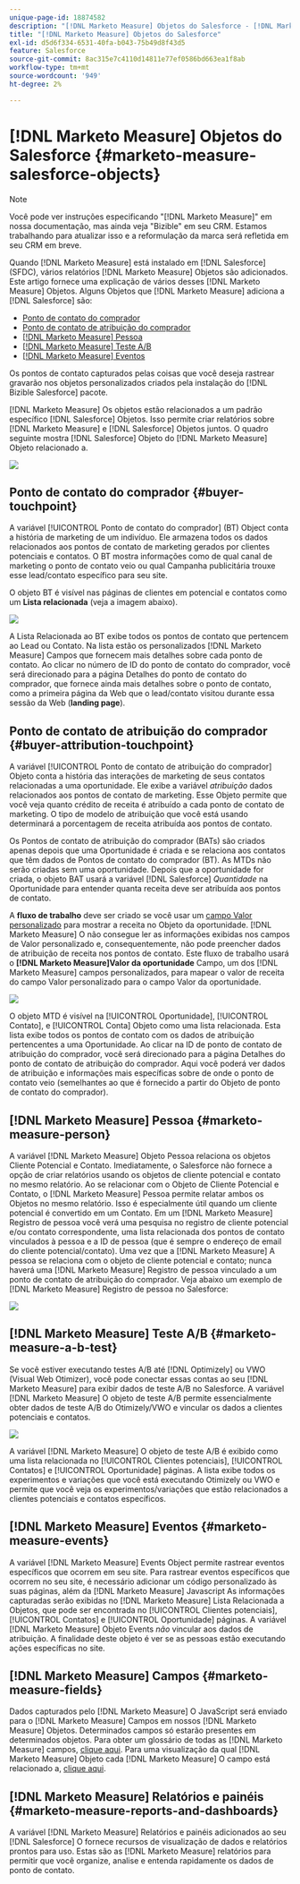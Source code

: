 ```yaml
---
unique-page-id: 18874582
description: "[!DNL Marketo Measure] Objetos do Salesforce - [!DNL Marketo Measure] - Documentação do produto"
title: "[!DNL Marketo Measure] Objetos do Salesforce"
exl-id: d5d6f334-6531-40fa-b043-75b49d8f43d5
feature: Salesforce
source-git-commit: 8ac315e7c4110d14811e77ef0586bd663ea1f8ab
workflow-type: tm+mt
source-wordcount: '949'
ht-degree: 2%

---
```


# [!DNL Marketo Measure] Objetos do Salesforce {#marketo-measure-salesforce-objects}

>[!NOTE]
>
>Você pode ver instruções especificando &quot;[!DNL Marketo Measure]&quot; em nossa documentação, mas ainda veja &quot;Bizible&quot; em seu CRM. Estamos trabalhando para atualizar isso e a reformulação da marca será refletida em seu CRM em breve.

Quando [!DNL Marketo Measure] está instalado em [!DNL Salesforce] (SFDC), vários relatórios [!DNL Marketo Measure] Objetos são adicionados. Este artigo fornece uma explicação de vários desses [!DNL Marketo Measure] Objetos. Alguns Objetos que [!DNL Marketo Measure] adiciona a [!DNL Salesforce] são:

* [Ponto de contato do comprador](#touchpoint)
* [Ponto de contato de atribuição do comprador](#attribution)
* [[!DNL Marketo Measure] Pessoa](#person)
* [[!DNL Marketo Measure] Teste A/B](#ab)
* [[!DNL Marketo Measure] Eventos](#events)

Os pontos de contato capturados pelas coisas que você deseja rastrear gravarão nos objetos personalizados criados pela instalação do [!DNL Bizible Salesforce] pacote.

[!DNL Marketo Measure] Os objetos estão relacionados a um padrão específico [!DNL Salesforce] Objetos. Isso permite criar relatórios sobre [!DNL Marketo Measure] e [!DNL Salesforce] Objetos juntos. O quadro seguinte mostra [!DNL Salesforce] Objeto do [!DNL Marketo Measure] Objeto relacionado a.

![](assets/1-1.png)

## Ponto de contato do comprador {#buyer-touchpoint}

A variável [!UICONTROL Ponto de contato do comprador] (BT) Object conta a história de marketing de um indivíduo. Ele armazena todos os dados relacionados aos pontos de contato de marketing gerados por clientes potenciais e contatos. O BT mostra informações como de qual canal de marketing o ponto de contato veio ou qual Campanha publicitária trouxe esse lead/contato específico para seu site.

O objeto BT é visível nas páginas de clientes em potencial e contatos como um **Lista relacionada** (veja a imagem abaixo).

![](assets/2-1.png)

A Lista Relacionada ao BT exibe todos os pontos de contato que pertencem ao Lead ou Contato. Na lista estão os personalizados [!DNL Marketo Measure] Campos que fornecem mais detalhes sobre cada ponto de contato. Ao clicar no número de ID do ponto de contato do comprador, você será direcionado para a página Detalhes do ponto de contato do comprador, que fornece ainda mais detalhes sobre o ponto de contato, como a primeira página da Web que o lead/contato visitou durante essa sessão da Web (**landing page**).

## Ponto de contato de atribuição do comprador {#buyer-attribution-touchpoint}

A variável [!UICONTROL Ponto de contato de atribuição do comprador] Objeto conta a história das interações de marketing de seus contatos relacionadas a uma oportunidade. Ele exibe a variável *atribuição* dados relacionados aos pontos de contato de marketing. Esse Objeto permite que você veja quanto crédito de receita é atribuído a cada ponto de contato de marketing. O tipo de modelo de atribuição que você está usando determinará a porcentagem de receita atribuída aos pontos de contato.

Os Pontos de contato de atribuição do comprador (BATs) são criados apenas depois que uma Oportunidade é criada e se relaciona aos contatos que têm dados de Pontos de contato do comprador (BT). As MTDs não serão criadas sem uma oportunidade. Depois que a oportunidade for criada, o objeto BAT usará a variável [!DNL Salesforce] *Quantidade* na Oportunidade para entender quanta receita deve ser atribuída aos pontos de contato.

A **fluxo de trabalho** deve ser criado se você usar um [campo Valor personalizado](/help/advanced-marketo-measure-features/custom-revenue-amount/using-a-custom-revenue-amount-field.md) para mostrar a receita no Objeto da oportunidade. [!DNL Marketo Measure] O não consegue ler as informações exibidas nos campos de Valor personalizado e, consequentemente, não pode preencher dados de atribuição de receita nos pontos de contato. Este fluxo de trabalho usará o **[!DNL Marketo Measure]Valor da oportunidade** Campo, um dos [!DNL Marketo Measure] campos personalizados, para mapear o valor de receita do campo Valor personalizado para o campo Valor da oportunidade.

![](assets/3-1.png)

O objeto MTD é visível na [!UICONTROL Oportunidade], [!UICONTROL Contato], e [!UICONTROL Conta] Objeto como uma lista relacionada. Esta lista exibe todos os pontos de contato com os dados de atribuição pertencentes a uma Oportunidade. Ao clicar na ID de ponto de contato de atribuição do comprador, você será direcionado para a página Detalhes do ponto de contato de atribuição do comprador. Aqui você poderá ver dados de atribuição e informações mais específicas sobre de onde o ponto de contato veio (semelhantes ao que é fornecido a partir do Objeto de ponto de contato do comprador).

## [!DNL Marketo Measure] Pessoa {#marketo-measure-person}

A variável [!DNL Marketo Measure] Objeto Pessoa relaciona os objetos Cliente Potencial e Contato. Imediatamente, o Salesforce não fornece a opção de criar relatórios usando os objetos de cliente potencial e contato no mesmo relatório. Ao se relacionar com o Objeto de Cliente Potencial e Contato, o [!DNL Marketo Measure] Pessoa permite relatar ambos os Objetos no mesmo relatório. Isso é especialmente útil quando um cliente potencial é convertido em um Contato. Em um [!DNL Marketo Measure] Registro de pessoa você verá uma pesquisa no registro de cliente potencial e/ou contato correspondente, uma lista relacionada dos pontos de contato vinculados à pessoa e a ID de pessoa (que é sempre o endereço de email do cliente potencial/contato). Uma vez que a [!DNL Marketo Measure] A pessoa se relaciona com o objeto de cliente potencial e contato; nunca haverá uma [!DNL Marketo Measure] Registro de pessoa vinculado a um ponto de contato de atribuição do comprador. Veja abaixo um exemplo de [!DNL Marketo Measure] Registro de pessoa no Salesforce:

![](assets/4.png)

## [!DNL Marketo Measure] Teste A/B {#marketo-measure-a-b-test}

Se você estiver executando testes A/B até [!DNL Optimizely] ou VWO (Visual Web Otimizer), você pode conectar essas contas ao seu [!DNL Marketo Measure] para exibir dados de teste A/B no Salesforce. A variável [!DNL Marketo Measure] O objeto de teste A/B permite essencialmente obter dados de teste A/B do Otimizely/VWO e vincular os dados a clientes potenciais e contatos.

![](assets/5.png)

A variável [!DNL Marketo Measure] O objeto de teste A/B é exibido como uma lista relacionada no [!UICONTROL Clientes potenciais], [!UICONTROL Contatos] e [!UICONTROL Oportunidade] páginas. A lista exibe todos os experimentos e variações que você está executando Otimizely ou VWO e permite que você veja os experimentos/variações que estão relacionados a clientes potenciais e contatos específicos.

## [!DNL Marketo Measure] Eventos {#marketo-measure-events}

A variável [!DNL Marketo Measure] Events Object permite rastrear eventos específicos que ocorrem em seu site. Para rastrear eventos específicos que ocorrem no seu site, é necessário adicionar um código personalizado às suas páginas, além da [!DNL Marketo Measure] Javascript As informações capturadas serão exibidas no [!DNL Marketo Measure] Lista Relacionada a Objetos, que pode ser encontrada no [!UICONTROL Clientes potenciais], [!UICONTROL Contatos] e [!UICONTROL Oportunidade] páginas. A variável [!DNL Marketo Measure] Objeto Events *não* vincular aos dados de atribuição. A finalidade deste objeto é ver se as pessoas estão executando ações específicas no site.

## [!DNL Marketo Measure] Campos {#marketo-measure-fields}

Dados capturados pelo [!DNL Marketo Measure] O JavaScript será enviado para o [!DNL Marketo Measure] Campos em nossos [!DNL Marketo Measure] Objetos. Determinados campos só estarão presentes em determinados objetos. Para obter um glossário de todas as [!DNL Marketo Measure] campos, [clique aqui](/help/introduction-to-marketo-measure/overview-resources/glossary-of-marketo-measure-fields.md). Para uma visualização da qual [!DNL Marketo Measure] Objeto cada [!DNL Marketo Measure] O campo está relacionado a, [clique aqui](/help/configuration-and-setup/marketo-measure-and-salesforce/marketo-measure-object-and-field-taxonomy.md).

## [!DNL Marketo Measure] Relatórios e painéis {#marketo-measure-reports-and-dashboards}

A variável [!DNL Marketo Measure] Relatórios e painéis adicionados ao seu [!DNL Salesforce] O fornece recursos de visualização de dados e relatórios prontos para uso. Estas são as [!DNL Marketo Measure] relatórios para permitir que você organize, analise e entenda rapidamente os dados de ponto de contato.
